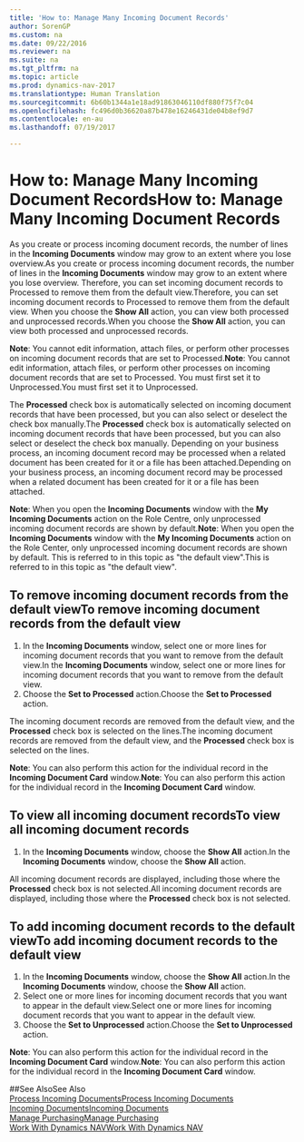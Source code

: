 ```yaml
---
title: 'How to: Manage Many Incoming Document Records'
author: SorenGP
ms.custom: na
ms.date: 09/22/2016
ms.reviewer: na
ms.suite: na
ms.tgt_pltfrm: na
ms.topic: article
ms.prod: dynamics-nav-2017
ms.translationtype: Human Translation
ms.sourcegitcommit: 6b60b1344a1e18ad91863046110df880f75f7c04
ms.openlocfilehash: fc496d0b36620a87b478e16246431de04b8ef9d7
ms.contentlocale: en-au
ms.lasthandoff: 07/19/2017

---
```


# <a name="how-to-manage-many-incoming-document-records"></a><span data-ttu-id="5b7a9-102">How to: Manage Many Incoming Document Records</span><span class="sxs-lookup"><span data-stu-id="5b7a9-102">How to: Manage Many Incoming Document Records</span></span>
<span data-ttu-id="5b7a9-103">As you create or process incoming document records, the number of lines in the **Incoming Documents** window may grow to an extent where you lose overview.</span><span class="sxs-lookup"><span data-stu-id="5b7a9-103">As you create or process incoming document records, the number of lines in the **Incoming Documents** window may grow to an extent where you lose overview.</span></span> <span data-ttu-id="5b7a9-104">Therefore, you can set incoming document records to Processed to remove them from the default view.</span><span class="sxs-lookup"><span data-stu-id="5b7a9-104">Therefore, you can set incoming document records to Processed to remove them from the default view.</span></span> <span data-ttu-id="5b7a9-105">When you choose the **Show All** action, you can view both processed and unprocessed records.</span><span class="sxs-lookup"><span data-stu-id="5b7a9-105">When you choose the **Show All** action, you can view both processed and unprocessed records.</span></span>

<span data-ttu-id="5b7a9-106">**Note**: You cannot edit information, attach files, or perform other processes on incoming document records that are set to Processed.</span><span class="sxs-lookup"><span data-stu-id="5b7a9-106">**Note**: You cannot edit information, attach files, or perform other processes on incoming document records that are set to Processed.</span></span> <span data-ttu-id="5b7a9-107">You must first set it to Unprocessed.</span><span class="sxs-lookup"><span data-stu-id="5b7a9-107">You must first set it to Unprocessed.</span></span>

<span data-ttu-id="5b7a9-108">The **Processed** check box is automatically selected on incoming document records that have been processed, but you can also select or deselect the check box manually.</span><span class="sxs-lookup"><span data-stu-id="5b7a9-108">The **Processed** check box is automatically selected on incoming document records that have been processed, but you can also select or deselect the check box manually.</span></span> <span data-ttu-id="5b7a9-109">Depending on your business process, an incoming document record may be processed when a related document has been created for it or a file has been attached.</span><span class="sxs-lookup"><span data-stu-id="5b7a9-109">Depending on your business process, an incoming document record may be processed when a related document has been created for it or a file has been attached.</span></span>

<span data-ttu-id="5b7a9-110">**Note**: When you open the **Incoming Documents** window with the **My Incoming Documents** action on the Role Centre, only unprocessed incoming document records are shown by default.</span><span class="sxs-lookup"><span data-stu-id="5b7a9-110">**Note**: When you open the **Incoming Documents** window with the **My Incoming Documents** action on the Role Center, only unprocessed incoming document records are shown by default.</span></span> <span data-ttu-id="5b7a9-111">This is referred to in this topic as "the default view".</span><span class="sxs-lookup"><span data-stu-id="5b7a9-111">This is referred to in this topic as "the default view".</span></span>

## <a name="to-remove-incoming-document-records-from-the-default-view"></a><span data-ttu-id="5b7a9-112">To remove incoming document records from the default view</span><span class="sxs-lookup"><span data-stu-id="5b7a9-112">To remove incoming document records from the default view</span></span>
1. <span data-ttu-id="5b7a9-113">In the **Incoming Documents** window, select one or more lines for incoming document records that you want to remove from the default view.</span><span class="sxs-lookup"><span data-stu-id="5b7a9-113">In the **Incoming Documents** window, select one or more lines for incoming document records that you want to remove from the default view.</span></span>
2. <span data-ttu-id="5b7a9-114">Choose the **Set to Processed** action.</span><span class="sxs-lookup"><span data-stu-id="5b7a9-114">Choose the **Set to Processed** action.</span></span>

<span data-ttu-id="5b7a9-115">The incoming document records are removed from the default view, and the **Processed** check box is selected on the lines.</span><span class="sxs-lookup"><span data-stu-id="5b7a9-115">The incoming document records are removed from the default view, and the **Processed** check box is selected on the lines.</span></span>

<span data-ttu-id="5b7a9-116">**Note**: You can also perform this action for the individual record in the **Incoming Document Card** window.</span><span class="sxs-lookup"><span data-stu-id="5b7a9-116">**Note**: You can also perform this action for the individual record in the **Incoming Document Card** window.</span></span> 

## <a name="to-view-all-incoming-document-records"></a><span data-ttu-id="5b7a9-117">To view all incoming document records</span><span class="sxs-lookup"><span data-stu-id="5b7a9-117">To view all incoming document records</span></span>
1. <span data-ttu-id="5b7a9-118">In the **Incoming Documents** window, choose the **Show All** action.</span><span class="sxs-lookup"><span data-stu-id="5b7a9-118">In the **Incoming Documents** window, choose the **Show All** action.</span></span>

<span data-ttu-id="5b7a9-119">All incoming document records are displayed, including those where the **Processed** check box is not selected.</span><span class="sxs-lookup"><span data-stu-id="5b7a9-119">All incoming document records are displayed, including those where the **Processed** check box is not selected.</span></span>

## <a name="to-add-incoming-document-records-to-the-default-view"></a><span data-ttu-id="5b7a9-120">To add incoming document records to the default view</span><span class="sxs-lookup"><span data-stu-id="5b7a9-120">To add incoming document records to the default view</span></span>
1. <span data-ttu-id="5b7a9-121">In the **Incoming Documents** window, choose the **Show All** action.</span><span class="sxs-lookup"><span data-stu-id="5b7a9-121">In the **Incoming Documents** window, choose the **Show All** action.</span></span>
2. <span data-ttu-id="5b7a9-122">Select one or more lines for incoming document records that you want to appear in the default view.</span><span class="sxs-lookup"><span data-stu-id="5b7a9-122">Select one or more lines for incoming document records that you want to appear in the default view.</span></span>
3. <span data-ttu-id="5b7a9-123">Choose the **Set to Unprocessed** action.</span><span class="sxs-lookup"><span data-stu-id="5b7a9-123">Choose the **Set to Unprocessed** action.</span></span>  

<span data-ttu-id="5b7a9-124">**Note**: You can also perform this action for the individual record in the **Incoming Document Card** window.</span><span class="sxs-lookup"><span data-stu-id="5b7a9-124">**Note**: You can also perform this action for the individual record in the **Incoming Document Card** window.</span></span>
     
##<a name="see-also"></a><span data-ttu-id="5b7a9-125">See Also</span><span class="sxs-lookup"><span data-stu-id="5b7a9-125">See Also</span></span>  
[<span data-ttu-id="5b7a9-126">Process Incoming Documents</span><span class="sxs-lookup"><span data-stu-id="5b7a9-126">Process Incoming Documents</span></span>](across-process-income-documents.md)  
[<span data-ttu-id="5b7a9-127">Incoming Documents</span><span class="sxs-lookup"><span data-stu-id="5b7a9-127">Incoming Documents</span></span>](across-income-documents.md)  
[<span data-ttu-id="5b7a9-128">Manage Purchasing</span><span class="sxs-lookup"><span data-stu-id="5b7a9-128">Manage Purchasing</span></span>](purchasing-manage-purchasing.md)  
[<span data-ttu-id="5b7a9-129">Work With Dynamics NAV</span><span class="sxs-lookup"><span data-stu-id="5b7a9-129">Work With Dynamics NAV</span></span>](ui-work-product.md)

